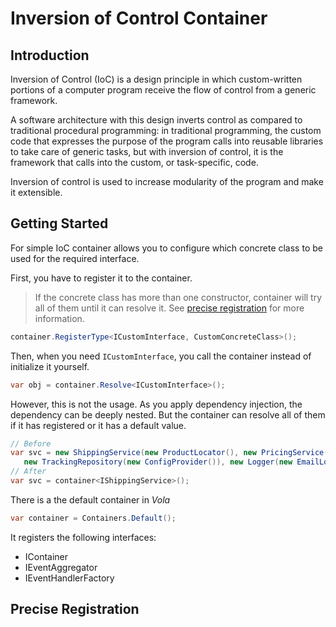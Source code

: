 # Inversion of Control Container
## Introduction
Inversion of Control (IoC) is a design principle in which custom-written portions of a computer program receive the flow of control from a generic framework.

A software architecture with this design inverts control as compared to traditional procedural programming: in traditional programming, the custom code that expresses the purpose of the program calls into reusable libraries to take care of generic tasks, but with inversion of control, it is the framework that calls into the custom, or task-specific, code.

Inversion of control is used to increase modularity of the program and make it extensible.

## Getting Started
For simple IoC container allows you to configure which concrete class to be used for the required interface. 

First, you have to register it to the container.

> If the concrete class has more than one constructor, container will try all of them until it can resolve it. See [precise registration](#precise-registration) for more information.

```csharp
container.RegisterType<ICustomInterface, CustomConcreteClass>();
```

Then, when you need `ICustomInterface`, you call the container instead of initialize it yourself.

```csharp
var obj = container.Resolve<ICustomInterface>();
```

However, this is not the usage. As you apply dependency injection, the dependency can be deeply nested. But the container can resolve all of them if it has registered or it has a default value.

```csharp
// Before
var svc = new ShippingService(new ProductLocator(), new PricingService(), new InventoryService(), 
   new TrackingRepository(new ConfigProvider()), new Logger(new EmailLogger(new ConfigProvider())));
// After
var svc = container<IShippingService>();
```

There is a the default container in *Vola*

```csharp
var container = Containers.Default();
```

It registers the following interfaces:
* IContainer
* IEventAggregator
* IEventHandlerFactory

## Precise Registration